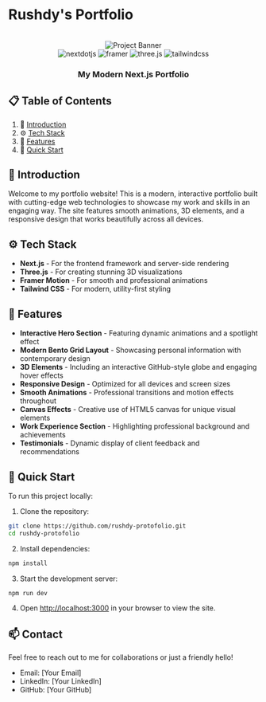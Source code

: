 # Rushdy's Portfolio

<div align="center">
  <br />
  <img src="https://github.com/adrianhajdin/portfolio/assets/151519281/c6ca3c03-6cb7-4f67-a9b9-a73da5bfa0d8" alt="Project Banner">
  <br />

  <div>
    <img src="https://img.shields.io/badge/-Next_JS-black?style=for-the-badge&logoColor=white&logo=nextdotjs&color=000000" alt="nextdotjs" />
    <img src="https://img.shields.io/badge/-Framer-black?style=for-the-badge&logoColor=white&logo=framer&color=0055FF" alt="framer" />
    <img src="https://img.shields.io/badge/-Three_JS-black?style=for-the-badge&logoColor=white&logo=threedotjs&color=000000" alt="three.js" />
    <img src="https://img.shields.io/badge/-Tailwind_CSS-black?style=for-the-badge&logoColor=white&logo=tailwindcss&color=06B6D4" alt="tailwindcss" />
  </div>

  <h3 align="center">My Modern Next.js Portfolio</h3>
</div>

## 📋 Table of Contents

1. 🤖 [Introduction](#introduction)
2. ⚙️ [Tech Stack](#tech-stack)
3. 🔋 [Features](#features)
4. 🤸 [Quick Start](#quick-start)

## 🤖 Introduction

Welcome to my portfolio website! This is a modern, interactive portfolio built with cutting-edge web technologies to showcase my work and skills in an engaging way. The site features smooth animations, 3D elements, and a responsive design that works beautifully across all devices.

## ⚙️ Tech Stack

- **Next.js** - For the frontend framework and server-side rendering
- **Three.js** - For creating stunning 3D visualizations
- **Framer Motion** - For smooth and professional animations
- **Tailwind CSS** - For modern, utility-first styling

## 🔋 Features

- **Interactive Hero Section** - Featuring dynamic animations and a spotlight effect
- **Modern Bento Grid Layout** - Showcasing personal information with contemporary design
- **3D Elements** - Including an interactive GitHub-style globe and engaging hover effects
- **Responsive Design** - Optimized for all devices and screen sizes
- **Smooth Animations** - Professional transitions and motion effects throughout
- **Canvas Effects** - Creative use of HTML5 canvas for unique visual elements
- **Work Experience Section** - Highlighting professional background and achievements
- **Testimonials** - Dynamic display of client feedback and recommendations

## 🤸 Quick Start

To run this project locally:

1. Clone the repository:
```bash
git clone https://github.com/rushdy-protofolio.git
cd rushdy-protofolio
```

2. Install dependencies:
```bash
npm install
```

3. Start the development server:
```bash
npm run dev
```

4. Open [http://localhost:3000](http://localhost:3000) in your browser to view the site.

## 📫 Contact

Feel free to reach out to me for collaborations or just a friendly hello!

- Email: [Your Email]
- LinkedIn: [Your LinkedIn]
- GitHub: [Your GitHub] 